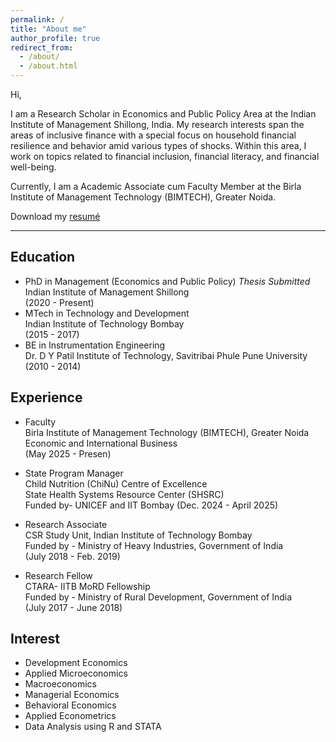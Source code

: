 ```yaml
---
permalink: /
title: "About me"
author_profile: true
redirect_from: 
  - /about/
  - /about.html
---
```

Hi, 

I am a Research Scholar in Economics and Public Policy Area at the Indian Institute of Management Shillong, India. My research interests span the areas of inclusive finance with a special focus on household financial resilience and behavior amid various types of shocks. Within this area, I work on topics related to financial inclusion, financial literacy, and financial well-being.

Currently, I am a Academic Associate cum Faculty Member at the Birla Institute of Management Technology (BIMTECH), Greater Noida.  

Download my [resumé](/files/resume1.pdf)   

---

## Education

- PhD in Management (Economics and Public Policy) *Thesis Submitted*  \
Indian Institute of Management Shillong \
(2020 - Present)
- MTech in Technology and Development \
Indian Institute of Technology Bombay \
(2015 - 2017)
- BE in Instrumentation Engineering \
Dr. D Y Patil Institute of Technology, Savitribai Phule Pune University \
(2010 - 2014)

## Experience

- Faculty \
Birla Institute of Management Technology (BIMTECH), Greater Noida\
Economic and International Business \
(May 2025 - Presen)

- State Program Manager  \
Child Nutrition (ChiNu) Centre of Excellence \
State Health Systems Resource Center (SHSRC)\
Funded by- UNICEF and IIT Bombay
(Dec. 2024 - April 2025)

- Research Associate \
CSR Study Unit, Indian Institute of Technology  Bombay  \
Funded by - Ministry of Heavy Industries, Government of India \
(July 2018 - Feb. 2019)
- Research Fellow \
CTARA- IITB MoRD Fellowship \
Funded by - Ministry of Rural Development, Government of India \
(July 2017 - June 2018)


## Interest

- Development Economics 
- Applied Microeconomics
- Macroeconomics 
- Managerial Economics
- Behavioral Economics 
- Applied Econometrics
- Data Analysis using R and STATA

